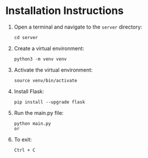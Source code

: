 # Installation Instructions

1. Open a terminal and navigate to the `server` directory:
    ```
    cd server
    ```

2. Create a virtual environment:
    ```
    python3 -m venv venv
    ```

3. Activate the virtual environment:
    ```
    source venv/bin/activate
    ```

4. Install Flask:
    ```
    pip install --upgrade flask
    ```

5. Run the main.py file:
    ```
    python main.py
    or 
    ```

6. To exit:
    ```
    Ctrl + C
    ```